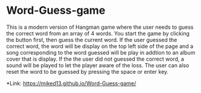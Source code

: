 # Word-Guess-game

This is a modern version of Hangman game where the user needs to guess the correct word from an array of 4 words.
You start the game by clicking the button first, then guess the current word.
If the user guessed the correct word, the word will be display on the top left side of the page and a song corresponding to the word guessed will be play in addtion to an album cover that is display.
If the the user did not guessed the correct word, a sound will be played to let the player aware of the loss.
The user can also reset the word to be guessed by pressing the space or enter key.

*Link: https://miked13.github.io/Word-Guess-game/
